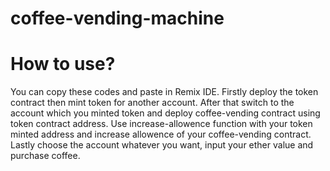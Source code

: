 # coffee-vending-machine
# How to use?
You can copy these codes and paste in Remix IDE. Firstly deploy the token contract then mint token for another account. After that switch to the account which you minted token and deploy coffee-vending contract using token contract address. Use increase-allowence function with your token minted address and increase allowence of your coffee-vending contract. Lastly choose the account whatever you want, input your ether value and purchase coffee.

